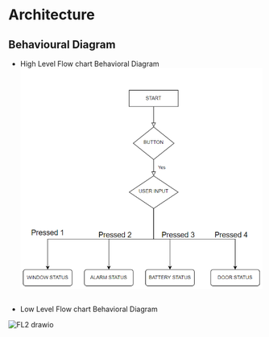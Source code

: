 # Architecture
## Behavioural Diagram

* High Level Flow chart Behavioral Diagram
![FL1 drawio](flow.png)

##
* Low Level Flow chart Behavioral Diagram

![FL2 drawio](https://user-images.githubusercontent.com/98897973/157925917-fb626ae6-7316-4b89-962a-c06854b13388.png)
